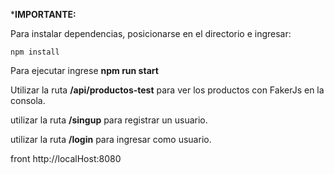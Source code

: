 ***IMPORTANTE:**

Para instalar dependencias, posicionarse en el directorio e ingresar:
```
npm install
```
Para ejecutar ingrese **npm run start**

Utilizar la ruta **/api/productos-test** para ver los productos con FakerJs en la consola.

utilizar la ruta **/singup** para registrar un usuario.

utilizar la ruta **/login** para ingresar como usuario.

front http://localHost:8080

